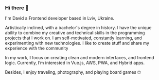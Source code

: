 ### Hi there 👋

I'm David a Frontend developer based in Lviv, Ukraine.

Artistically inclined, with a bachelor's degree in history. I have the unique ability to combine my creative and technical skills in the programming projects that I work on. I am self-motivated, constantly learning, and experimenting with new technologies. I like to create stuff and share my experience with the community

In my work, I focus on creating clean and modern interfaces, and frontend logic. Currently, I’m interested in Vue.js, AWS, PWA, and Hybrid apps.

Besides, I enjoy traveling, photography, and playing board games 🤓
